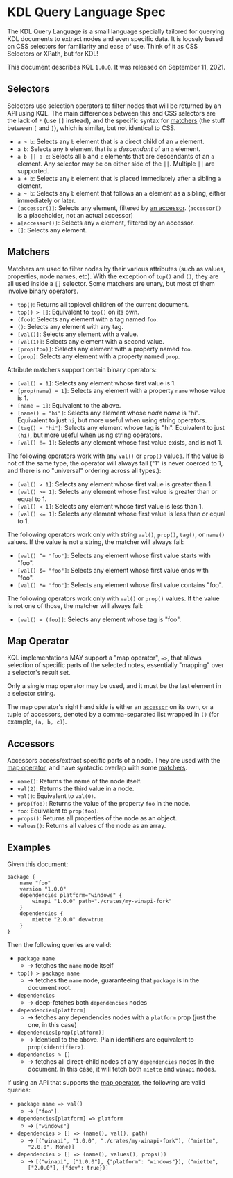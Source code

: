 # KDL Query Language Spec

The KDL Query Language is a small language specially tailored for querying KDL
documents to extract nodes and even specific data. It is loosely based on CSS
selectors for familiarity and ease of use. Think of it as CSS Selectors or
XPath, but for KDL!

This document describes KQL `1.0.0`. It was released on September 11, 2021.

## Selectors

Selectors use selection operators to filter nodes that will be returned by an
API using KQL. The main differences between this and CSS selectors are the
lack of `*` (use `[]` instead), and the specific syntax for
[matchers](#matchers) (the stuff between `[` and `]`), which is similar, but not identical to CSS.

* `a > b`: Selects any `b` element that is a direct child of an `a` element.
* `a b`: Selects any `b` element that is a _descendant_ of an `a` element.
* `a b || a c`: Selects all `b` and `c` elements that are descendants of an `a` element. Any selector may be on either side of the `||`. Multiple `||` are supported.
* `a + b`: Selects any `b` element that is placed immediately after a sibling `a` element.
* `a ~ b`: Selects any `b` element that follows an `a` element as a sibling, either immediately or later.
* `[accessor()]`: Selects any element, filtered by [an accessor](#accessors). (`accessor()` is a placeholder, not an actual accessor)
* `a[accessor()]`: Selects any `a` element, filtered by an accessor.
* `[]`: Selects any element.

## Matchers

Matchers are used to filter nodes by their various attributes (such as values,
properties, node names, etc). With the exception of `top()` and `()`, they are all
used inside a `[]` selector. Some matchers are unary, but most of them involve
binary operators.

* `top()`: Returns all toplevel children of the current document.
* `top() > []`: Equivalent to `top()` on its own.
* `(foo)`: Selects any element with a tag named `foo`.
* `()`: Selects any element with any tag.
* `[val()]`: Selects any element with a value.
* `[val(1)]`: Selects any element with a second value.
* `[prop(foo)]`: Selects any element with a property named `foo`.
* `[prop]`: Selects any element with a property named `prop`.

Attribute matchers support certain binary operators:

* `[val() = 1]`: Selects any element whose first value is 1.
* `[prop(name) = 1]`: Selects any element with a property `name` whose value is 1.
* `[name = 1]`: Equivalent to the above.
* `[name() = "hi"]`: Selects any element whose _node name_ is "hi". Equivalent to just `hi`, but more useful when using string operators.
* `[tag() = "hi"]`: Selects any element whose tag is "hi". Equivalent to just `(hi)`, but more useful when using string operators.
* `[val() != 1]`: Selects any element whose first value exists, and is not 1.

The following operators work with any `val()` or `prop()` values.
If the value is not of the same type, the operator will always fail ("1" is
never coerced to 1, and there is no "universal" ordering across all types.):

* `[val() > 1]`: Selects any element whose first value is greater than 1.
* `[val() >= 1]`: Selects any element whose first value is greater than or equal to 1.
* `[val() < 1]`: Selects any element whose first value is less than 1.
* `[val() <= 1]`: Selects any element whose first value is less than or equal to 1.

The following operators work only with string `val()`, `prop()`, `tag()`, or `name()` values.
If the value is not a string, the matcher will always fail:

* `[val() ^= "foo"]`: Selects any element whose first value starts with "foo".
* `[val() $= "foo"]`: Selects any element whose first value ends with "foo".
* `[val() *= "foo"]`: Selects any element whose first value contains "foo".

The following operators work only with `val()` or `prop()` values. If the value
is not one of those, the matcher will always fail:

* `[val() = (foo)]`: Selects any element whose tag is "foo".

## Map Operator

KQL implementations MAY support a "map operator", `=>`, that allows selection
of specific parts of the selected notes, essentially "mapping" over a
selector's result set.

Only a single map operator may be used, and it must be the last element in a
selector string.

The map operator's right hand side is either an [`accessor`](#accessors) on
its own, or a tuple of accessors, denoted by a comma-separated list wrapped in
`()` (for example, `(a, b, c)`).

## Accessors

Accessors access/extract specific parts of a node. They are used with the [map
operator](#map-operator), and have syntactic overlap with some
[matchers](#matchers).

* `name()`: Returns the name of the node itself.
* `val(2)`: Returns the third value in a node.
* `val()`: Equivalent to `val(0)`.
* `prop(foo)`: Returns the value of the property `foo` in the node.
* `foo`: Equivalent to `prop(foo)`.
* `props()`: Returns all properties of the node as an object.
* `values()`: Returns all values of the node as an array.

## Examples

Given this document:

```kdl
package {
    name "foo"
    version "1.0.0"
    dependencies platform="windows" {
        winapi "1.0.0" path="./crates/my-winapi-fork"
    }
    dependencies {
        miette "2.0.0" dev=true
    }
}
```

Then the following queries are valid:

* `package name`
    * -> fetches the `name` node itself
* `top() > package name`
    * -> fetches the `name` node, guaranteeing that `package` is in the document root.
* `dependencies`
    * -> deep-fetches both `dependencies` nodes
* `dependencies[platform]`
    * -> fetches any dependencies nodes with a `platform` prop (just the one, in this case)
* `dependencies[prop(platform)]`
    * -> Identical to the above. Plain identifiers are equivalent to `prop(<identifier>)`.
* `dependencies > []`
    * -> fetches all direct-child nodes of any `dependencies` nodes in the
         document. In this case, it will fetch both `miette` and `winapi` nodes.

If using an API that supports the [map operator](#map-operator), the following
are valid queries:

* `package name => val()`
    * -> `["foo"]`.
* `dependencies[platform] => platform`
    * -> `["windows"]`
* `dependencies > [] => (name(), val(), path)`
    * -> `[("winapi", "1.0.0", "./crates/my-winapi-fork"), ("miette", "2.0.0", None)]`
* `dependencies > [] => (name(), values(), props())`
    * -> `[("winapi", ["1.0.0"], {"platform": "windows"}), ("miette", ["2.0.0"], {"dev": true})]`
